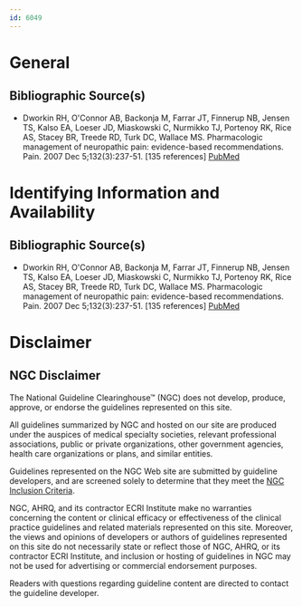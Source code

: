 ```yaml
---
id: 6049
---
```


# General

## Bibliographic Source(s)

- Dworkin RH, O'Connor AB, Backonja M, Farrar JT, Finnerup NB, Jensen TS, Kalso EA, Loeser JD, Miaskowski C, Nurmikko TJ, Portenoy RK, Rice AS, Stacey BR, Treede RD, Turk DC, Wallace MS. Pharmacologic management of neuropathic pain: evidence-based recommendations. Pain. 2007 Dec 5;132(3):237-51. [135 references] [ PubMed ](http://www.ncbi.nlm.nih.gov/entrez/query.fcgi?cmd=Retrieve&db=pubmed&dopt=Abstract&list_uids=17920770)

# Identifying Information and Availability

## Bibliographic Source(s)

- Dworkin RH, O'Connor AB, Backonja M, Farrar JT, Finnerup NB, Jensen TS, Kalso EA, Loeser JD, Miaskowski C, Nurmikko TJ, Portenoy RK, Rice AS, Stacey BR, Treede RD, Turk DC, Wallace MS. Pharmacologic management of neuropathic pain: evidence-based recommendations. Pain. 2007 Dec 5;132(3):237-51. [135 references] [ PubMed ](http://www.ncbi.nlm.nih.gov/entrez/query.fcgi?cmd=Retrieve&db=pubmed&dopt=Abstract&list_uids=17920770)

# Disclaimer

## NGC Disclaimer

The National Guideline Clearinghouse™ (NGC) does not develop, produce, approve, or endorse the guidelines represented on this site.

All guidelines summarized by NGC and hosted on our site are produced under the auspices of medical specialty societies, relevant professional associations, public or private organizations, other government agencies, health care organizations or plans, and similar entities.

Guidelines represented on the NGC Web site are submitted by guideline developers, and are screened solely to determine that they meet the [NGC Inclusion Criteria](/help-and-about/summaries/inclusion-criteria).

NGC, AHRQ, and its contractor ECRI Institute make no warranties concerning the content or clinical efficacy or effectiveness of the clinical practice guidelines and related materials represented on this site. Moreover, the views and opinions of developers or authors of guidelines represented on this site do not necessarily state or reflect those of NGC, AHRQ, or its contractor ECRI Institute, and inclusion or hosting of guidelines in NGC may not be used for advertising or commercial endorsement purposes.

Readers with questions regarding guideline content are directed to contact the guideline developer.

